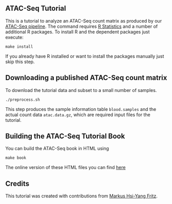 ATAC-Seq Tutorial
-----------------

This is a tutorial to analyze an ATAC-Seq count matrix as produced by our [ATAC-Seq pipeline](https://github.com/tobiasrausch/ATACseq.git). The command requires [R Statistics](https://www.r-project.org/) and a number of additional R packages. To install R and the dependent packages just execute:

`make install`

If you already have R installed or want to install the packages manually just skip this step.

Downloading a published ATAC-Seq count matrix
---------------------------------------------

To download the tutorial data and subset to a small number of samples.

`./preprocess.sh`

This step produces the sample information table `blood.samples` and the actual count data `atac.data.gz`, which are required input files for the tutorial.


Building the ATAC-Seq Tutorial Book
-----------------------------------

You can build the ATAC-Seq book in HTML using

`make book`

The online version of these HTML files you can find [here](https://tobiasrausch.com/)


Credits
-------

This tutorial was created with contributions from [Markus Hsi-Yang Fritz](https://github.com/mhyfritz).

